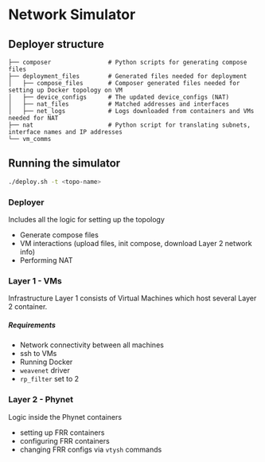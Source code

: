 # Network Simulator

## Deployer structure

    ├── composer                # Python scripts for generating compose files
    ├── deployment_files        # Generated files needed for deployment
    │   ├── compose_files       # Composer generated files needed for setting up Docker topology on VM
    │   ├── device_configs      # The updated device_configs (NAT)
    │   ├── nat_files           # Matched addresses and interfaces
    │   ├── net_logs            # Logs downloaded from containers and VMs needed for NAT
    ├── nat                     # Python script for translating subnets, interface names and IP addresses
    └── vm_comms      

## Running the simulator

```bash
./deploy.sh -t <topo-name>
```

### Deployer

Includes all the logic for setting up the topology

* Generate compose files
* VM interactions (upload files, init compose, download Layer 2 network info)
* Performing NAT

### Layer 1 - VMs

Infrastructure Layer 1 consists of Virtual Machines which host several Layer 2 container.

##### Requirements 

* Network connectivity between all machines
* ssh to VMs 
* Running Docker
* `weavenet` driver
* `rp_filter` set to 2

### Layer 2 - Phynet 

Logic inside the Phynet containers 

* setting up FRR containers
* configuring FRR containers 
* changing FRR configs via `vtysh` commands